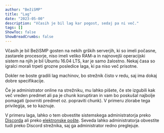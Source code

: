 ```yaml
---
author: "BežiSMP"
title: "Lag"
date: "2023-05-00"
description: "Včasih je bil lag kar pogost, sedaj pa ni več."
tags: []
ShowToc: false
ShowBreadCrumbs: false
---
```


Včasih je bil BežiSMP gosten na nekih grških serverjih, ki so imeli počasne, zastarele procesorje, niso imeli veliko RAM-a in najnovejši operacijski sistem na njih je bil Ubuntu 16.04 LTS, kar je samo žalostno. Nekaj časa so igralci morali trpeti grozne posledice laga, ki pa niso več prisotne.

Dokler ne boste gradili lag machinov, bo strežnik čisto v redu, saj ima dokaj dobre specifikacije.

Če je administrator online na strežniku, mu lahko pišete, če ste izgubili kak več vreden predmet ali pa je chunk koruptiran in vam bo poskušal najbolje pomagati (povrniti predmet oz. popraviti chunk). V primeru zlorabe tega privilegija, se to kaznuje.

V primeru laga, lahko o tem obvestite sistemskega administratorja preko [Discorda](https://discord.com/users/761599472454205531) ali preko [elektronske pošte](mailto:mitja@severkar.eu). Seveda lahko administratorja obvestite tudi preko Discord strežnika, saj ga administrator redno preglejuje.
